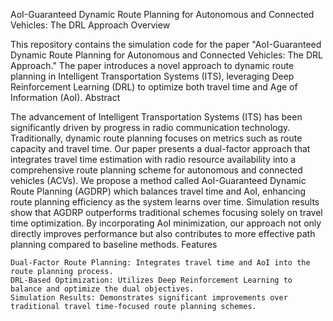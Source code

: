 AoI-Guaranteed Dynamic Route Planning for Autonomous and Connected Vehicles: The DRL Approach
Overview

This repository contains the simulation code for the paper "AoI-Guaranteed Dynamic Route Planning for Autonomous and Connected Vehicles: The DRL Approach." The paper introduces a novel approach to dynamic route planning in Intelligent Transportation Systems (ITS), leveraging Deep Reinforcement Learning (DRL) to optimize both travel time and Age of Information (AoI).
Abstract

The advancement of Intelligent Transportation Systems (ITS) has been significantly driven by progress in radio communication technology. Traditionally, dynamic route planning focuses on metrics such as route capacity and travel time. Our paper presents a dual-factor approach that integrates travel time estimation with radio resource availability into a comprehensive route planning scheme for autonomous and connected vehicles (ACVs). We propose a method called AoI-Guaranteed Dynamic Route Planning (AGDRP) which balances travel time and AoI, enhancing route planning efficiency as the system learns over time. Simulation results show that AGDRP outperforms traditional schemes focusing solely on travel time optimization. By incorporating AoI minimization, our approach not only directly improves performance but also contributes to more effective path planning compared to baseline methods.
Features

    Dual-Factor Route Planning: Integrates travel time and AoI into the route planning process.
    DRL-Based Optimization: Utilizes Deep Reinforcement Learning to balance and optimize the dual objectives.
    Simulation Results: Demonstrates significant improvements over traditional travel time-focused route planning schemes.
